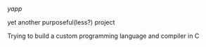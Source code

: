 _yapp_

yet another purposeful(less?) project


Trying to build a custom programming language and compiler in C
